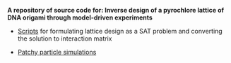 **A repository of source code for: Inverse design of a pyrochlore lattice of DNA origami through model-driven experiments**


* [Scripts](sat_solver_scripts/) for formulating lattice design as a SAT problem and converting the solution to interaction matrix

* [Patchy particle simulations](patchy_particle_simulations/)

  



